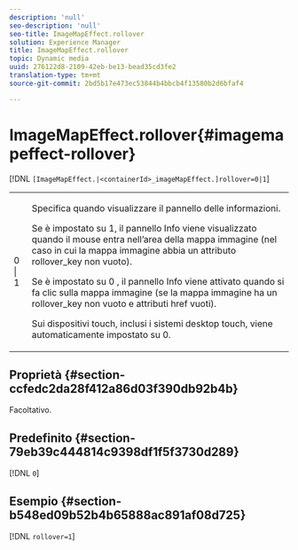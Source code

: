 ```yaml
---
description: 'null'
seo-description: 'null'
seo-title: ImageMapEffect.rollover
solution: Experience Manager
title: ImageMapEffect.rollover
topic: Dynamic media
uuid: 276122d8-2109-42eb-be13-bead35cd3fe2
translation-type: tm+mt
source-git-commit: 2bd5b17e473ec53844b4bbcb4f13580b2d6bfaf4

---
```



# ImageMapEffect.rollover{#imagemapeffect-rollover}

[!DNL `[ImageMapEffect.|<containerId>_imageMapEffect.]rollover=0|1`]

<table id="table_2671D63442B54F659C32C4A3CC61DD7C"> 
 <tbody> 
  <tr> 
   <td colname="col1"> <p><span class="codeph"> 0 | 1</span> </p> </td> 
   <td colname="col2"> <p>Specifica quando visualizzare il pannello delle informazioni. </p> <p>Se è impostato su <span class="codeph"> 1</span>, il pannello Info viene visualizzato quando il mouse entra nell’area della mappa immagine (nel caso in cui la mappa immagine abbia un attributo rollover_key <span class="codeph"></span> non vuoto). </p> <p>Se è impostato su <span class="codeph"> 0</span> , il pannello Info viene attivato quando si fa clic sulla mappa immagine (se la mappa immagine ha un <span class="codeph"> rollover_key</span> non vuoto e <span class="codeph"> attributi href</span> vuoti). </p> <p> Sui dispositivi touch, inclusi i sistemi desktop touch, viene automaticamente impostato su <span class="codeph"> 0</span>. </p> </td> 
  </tr> 
 </tbody> 
</table>

## Proprietà {#section-ccfedc2da28f412a86d03f390db92b4b}

Facoltativo.

## Predefinito {#section-79eb39c444814c9398df1f5f3730d289}

[!DNL `0`]

## Esempio {#section-b548ed09b52b4b65888ac891af08d725}

[!DNL `rollover=1`]
